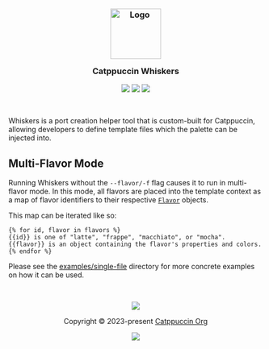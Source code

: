 <h3 align="center">
  <img src="https://raw.githubusercontent.com/catppuccin/catppuccin/main/assets/logos/exports/1544x1544_circle.png" width="100" alt="Logo"/><br/>
  <img src="https://raw.githubusercontent.com/catppuccin/catppuccin/main/assets/misc/transparent.png" height="30" width="0px"/>
  Catppuccin Whiskers
  <img src="https://raw.githubusercontent.com/catppuccin/catppuccin/main/assets/misc/transparent.png" height="30" width="0px"/>
</h3>

<p align="center">
  <a href="https://github.com/catppuccin/whiskers/stargazers"><img src="https://img.shields.io/github/stars/catppuccin/whiskers?colorA=363a4f&colorB=b7bdf8&style=for-the-badge"></a>
  <a href="https://github.com/catppuccin/whiskers/issues"><img src="https://img.shields.io/github/issues/catppuccin/whiskers?colorA=363a4f&colorB=f5a97f&style=for-the-badge"></a>
  <a href="https://github.com/catppuccin/whiskers/contributors"><img src="https://img.shields.io/github/contributors/catppuccin/whiskers?colorA=363a4f&colorB=a6da95&style=for-the-badge"></a>
</p>

&nbsp;

Whiskers is a port creation helper tool that is custom-built for Catppuccin,
allowing developers to define template files which the palette can be injected
into.

## Multi-Flavor Mode

Running Whiskers without the `--flavor/-f` flag causes it to run in multi-flavor mode.
In this mode, all flavors are placed into the template context as a map of flavor identifiers
to their respective [`Flavor`](#flavor) objects.

This map can be iterated like so:

```
{% for id, flavor in flavors %}
{{id}} is one of "latte", "frappe", "macchiato", or "mocha".
{{flavor}} is an object containing the flavor's properties and colors.
{% endfor %}
```

Please see the [examples/single-file](examples/single-file) directory for more
concrete examples on how it can be used.

&nbsp;

<p align="center"><img src="https://raw.githubusercontent.com/catppuccin/catppuccin/main/assets/footers/gray0_ctp_on_line.svg?sanitize=true" /></p>
<p align="center">Copyright &copy; 2023-present <a href="https://github.com/catppuccin" target="_blank">Catppuccin Org</a>
<p align="center"><a href="https://github.com/catppuccin/catppuccin/blob/main/LICENSE"><img src="https://img.shields.io/static/v1.svg?style=for-the-badge&label=License&message=MIT&logoColor=d9e0ee&colorA=302d41&colorB=b7bdf8"/></a></p>
